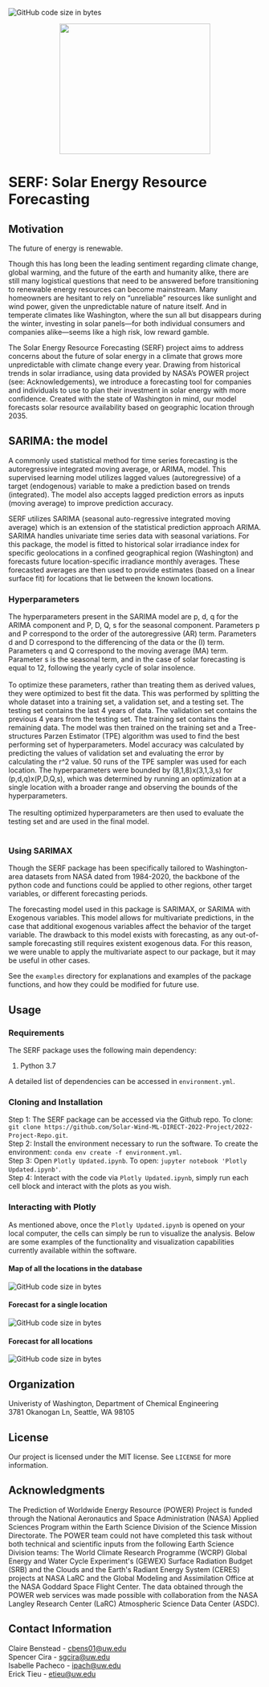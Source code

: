 ![GitHub code size in bytes](https://img.shields.io/github/languages/code-size/Solar-Wind-ML-DIRECT-2022-Project/2022-Project-Repo)
<p align="center">
  <img width="300" height="260" src="https://github.com/Solar-Wind-ML-DIRECT-2022-Project/2022-Project-Repo/blob/main/serf/serf%20logo.png">
</p>

# SERF: Solar Energy Resource Forecasting 

## Motivation
The future of energy is renewable.

Though this has long been the leading sentiment regarding climate change, global warming, and the future of the earth and humanity alike, there are still many logistical questions that need to be answered before transitioning to renewable energy resources can become mainstream. Many homeowners are hesitant to rely on “unreliable” resources like sunlight and wind power, given the unpredictable nature of nature itself. And in temperate climates like Washington, where the sun all but disappears during the winter, investing in solar panels—for both individual consumers and companies alike—seems like a high risk, low reward gamble.

The Solar Energy Resource Forecasting (SERF) project aims to address concerns about the future of solar energy in a climate that grows more unpredictable with climate change every year. Drawing from historical trends in solar irradiance, using data provided by NASA’s POWER project (see: Acknowledgements), we introduce a forecasting tool for companies and individuals to use to plan their investment in solar energy with more confidence. Created with the state of Washington in mind, our model forecasts solar resource availability based on geographic location through 2035. 


## SARIMA: the model
A commonly used statistical method for time series forecasting is the autoregressive integrated moving average, or ARIMA, model. This supervised learning model utilizes lagged values (autoregressive) of a target (endogenous) variable to make a prediction based on trends (integrated). The model also accepts lagged prediction errors as inputs (moving average) to improve prediction accuracy.

SERF utilizes SARIMA (seasonal auto-regressive integrated moving average) which is an extension of the statistical prediction approach ARIMA. SARIMA handles univariate time series data with seasonal variations. For this package, the model is fitted to historical solar irradiance index for specific geolocations in a confined geographical region (Washington) and forecasts future location-specific irradiance monthly averages. These forecasted averages are then used to provide estimates (based on a linear surface fit) for locations that lie between the known locations.

### Hyperparameters
The hyperparameters present in the SARIMA model are p, d, q for the ARIMA component and P, D, Q, s for the seasonal component. Parameters p and P correspond to the order of the autoregressive (AR) term. Parameters d and D correspond to the differencing of the data or the (I) term. Parameters q and Q correspond to the moving average (MA) term. Parameter s is the seasonal term, and in the case of solar forecasting is equal to 12, following the yearly cycle of solar insolence.<br><br>
To optimize these parameters, rather than treating them as derived values, they were optimized to best fit the data. This was performed by splitting the whole dataset into a training set, a validation set, and a testing set. The testing set contains the last 4 years of data. The validation set contains the previous 4 years from the testing set. The training set contains the remaining data. The model was then trained on the training set and a Tree-structures Parzen Estimator (TPE) algorithm was used to find the best performing set of hyperparameters. Model accuracy was calculated by predicting the values of validation set and evaluating the error by calculating the r^2 value. 50 runs of the TPE sampler was used for each location. The hyperparameters were bounded by (8,1,8)x(3,1,3,s) for (p,d,q)x(P,D,Q,s), which was determined by running an optimization at a single location with a broader range and observing the bounds of the hyperparameters.<br><br>
The resulting optimized hyperparameters are then used to evaluate the testing set and are used in the final model.<br><br>  

### Using SARIMAX

Though the SERF package has been specifically tailored to Washington-area datasets from NASA dated from 1984-2020, the backbone of the python code and functions could be applied to other regions, other target variables, or different forecasting periods. 

The forecasting model used in this package is SARIMAX, or SARIMA with Exogenous variables. This model allows for multivariate predictions, in the case that additional exogenous variables affect the behavior of the target variable. The drawback to this model exists with forecasting, as any out-of-sample forecasting still requires existent exogenous data. For this reason, we were unable to apply the multivariate aspect to our package, but it may be useful in other cases. 

See the ``examples`` directory for explanations and examples of the package functions, and how they could be modified for future use.

## Usage

### Requirements

The SERF package uses the following main dependency:

1. Python 3.7

A detailed list of dependencies can be accessed in ``environment.yml``. 

### Cloning and Installation

Step 1: The SERF package can be accessed via the Github repo. To clone: ``git clone https://github.com/Solar-Wind-ML-DIRECT-2022-Project/2022-Project-Repo.git``. <br>
Step 2: Install the environment necessary to run the software. To create the environment: ``conda env create -f environment.yml``. <br>
Step 3: Open ``Plotly Updated.ipynb``. To open: ``jupyter notebook 'Plotly Updated.ipynb'``. <br>
Step 4: Interact with the code via ``Plotly Updated.ipynb``, simply run each cell block and interact with the plots as you wish.

### Interacting with Plotly
As mentioned above, once the ``Plotly Updated.ipynb`` is opened on your local computer, the cells can simply be run to visualize the analysis. Below are some examples of the functionality and visualization capabilities currently available within the software.

#### Map of all the locations in the database
![GitHub code size in bytes](https://github.com/Solar-Wind-ML-DIRECT-2022-Project/2022-Project-Repo/blob/main/serf/Map.png)
<p align="center">
  

#### Forecast for a single location
![GitHub code size in bytes](https://github.com/Solar-Wind-ML-DIRECT-2022-Project/2022-Project-Repo/blob/main/serf/example%20plots/Kennewick%20yearly%20avg%20line%20plot.png)
<p align="center">


#### Forecast for all locations
![GitHub code size in bytes](https://github.com/Solar-Wind-ML-DIRECT-2022-Project/2022-Project-Repo/blob/main/serf/example%20plots/All%20locations%20yearly%20avg%20line%20plot.png)
<p align="center">


## Organization
Univeristy of Washington, Department of Chemical Engineering <br>
3781 Okanogan Ln, Seattle, WA 98105


## License 
Our project is licensed under the MIT license. See ``LICENSE`` for more information.


## Acknowledgments
The Prediction of Worldwide Energy Resource (POWER) Project is funded through the National Aeronautics and Space Administration (NASA) Applied Sciences Program within the Earth Science Division of the Science Mission Directorate. The POWER team could not have completed this task without both technical and scientific inputs from the following Earth Science Division teams: The World Climate Research Programme (WCRP) Global Energy and Water Cycle Experiment's (GEWEX) Surface Radiation Budget (SRB) and the Clouds and the Earth's Radiant Energy System (CERES) projects at NASA LaRC and the Global Modeling and Assimilation Office at the NASA Goddard Space Flight Center. The data obtained through the POWER web services was made possible with collaboration from the NASA Langley Research Center (LaRC) Atmospheric Science Data Center (ASDC).


## Contact Information
Claire Benstead - cbens01@uw.edu    <br>
Spencer Cira - sgcira@uw.edu  <br>
Isabelle Pacheco - ipach@uw.edu   <br>
Erick Tieu - etieu@uw.edu    <br>


